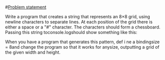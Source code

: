 #<u>Problem statement</u>

Write a program that creates a string that represents an 8×8 grid, using newline characters to separate lines. At each position of the grid there is either a space or a "#" character. The characters should form a chessboard.
Passing this string toconsole.logshould show something like this:

[](./chessboard.jpeg)

When you have a program that generates this pattern, def i ne a bindingsize = 8and change the program so that it works for anysize, outputting a grid of the given width and height.